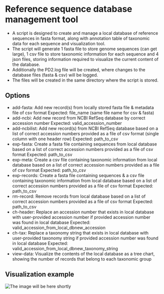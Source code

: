 # Reference sequence database management tool
- A script is designed to create and manage a local database of reference sequences in fasta format, along with annotation table of taxonomic data for each sequence and visualization tool.
- The script will generate 1 fasta file to store genome sequences (can get large), 1 csv file to store taxonomic information for each sequence and 4 json files, storing information required to visualize the current content of the database.
- Additionally the PD2.log file will be created, where changes to the database files (fasta & csv) will be logged.
- The files will be created in the same directory where the script is stored.
## Options
- add-fasta: Add new record(s) from locally stored fasta file & metadata file of csv format Expected: file_name (same file name for csv & fasta)
- add-ncbi: Add new record from NCBI RefSeq database by correct accession number Expected: valid_accession_number
- add-ncbilist: Add new record(s) from NCBI RefSeq database based on a list of correct accession numbers provided as a file of csv format (single column with one header row) Expected: path_to_csv
- exp-fasta: Create a fasta file containing sequences from local database based on a list of correct accession numbers provided as a file of csv format Expected: path_to_csv
- exp-meta: Create a csv file containing taxonomic information from local database based on a list of correct accession numbers provided as a file of csv format Expected: path_to_csv
- exp-records: Create a fasta file containing sequences & a csv file containing taxonomic information from local database based on a list of correct accession numbers provided as a file of csv format Expected: path_to_csv
- rm-record: Remove records from local database based on a list of correct accession numbers provided as a file of csv format Expected: path_to_csv
- ch-header: Replace an accession number that exists in local database with user-provided accession number if provided accession number was found in local database Expected: valid_accession_from_local_dbnew_accession
- ch-tax: Replace a taxonomy string that exists in local database with user-provided taxonomy string if provided accession number was found in local database Expected: valid_accession_from_local_dbnew_taxonomy_string
- view-data: Visualize the contents of the local database as a tree chart, showing the number of records that belong to each taxonomic group
## Visualization example
![The image will be here shortly](https://github.com/omegatro/UNPG/blob/datz5032_final/newplot.jpg?raw=true)
